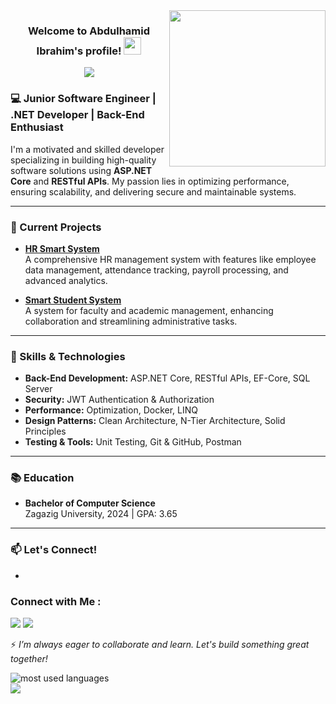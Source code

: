 <img width="250" align="right" src="https://c.tenor.com/_DOBjnGspYAAAAAM/code-coding.gif">

<h3 align="center">
  Welcome to Abdulhamid Ibrahim's profile!
  <img src="https://media.giphy.com/media/hvRJCLFzcasrR4ia7z/giphy.gif" width="28">
</h3>

<!-- Typing SVG by DenverCoder1 - https://github.com/DenverCoder1/readme-typing-svg -->
<p align="center">
  <a href="https://github.com/DenverCoder1/readme-typing-svg"><img src="https://readme-typing-svg.herokuapp.com/?lines=Full-stack%20web%20developer;Always%20learning%20new%20things&font=Fira%20Code&center=true&width=440&height=45&color=f75c7e&vCenter=true&size=22"></a>
</p> 

### 💻 Junior Software Engineer | .NET Developer | Back-End Enthusiast

I'm a motivated and skilled developer specializing in building high-quality software solutions using **ASP.NET Core** and **RESTful APIs**. My passion lies in optimizing performance, ensuring scalability, and delivering secure and maintainable systems.

---

### 🔭 Current Projects
- **[HR Smart System](https://github.com/abdulhamidibrahim/Aktitec.HrSystem)**  
  A comprehensive HR management system with features like employee data management, attendance tracking, payroll processing, and advanced analytics.

- **[Smart Student System](https://github.com/abdulhamidibrahim/CollegeSystemProject)**  
  A system for faculty and academic management, enhancing collaboration and streamlining administrative tasks.

---

### 🌟 Skills & Technologies
- **Back-End Development:** ASP.NET Core, RESTful APIs, EF-Core, SQL Server  
- **Security:** JWT Authentication & Authorization  
- **Performance:** Optimization, Docker, LINQ  
- **Design Patterns:** Clean Architecture, N-Tier Architecture, Solid Principles  
- **Testing & Tools:** Unit Testing, Git & GitHub, Postman  

---

### 📚 Education
- **Bachelor of Computer Science**  
  Zagazig University, 2024 | GPA: 3.65  

---

### 📫 Let's Connect!
- 
### Connect with Me :

<a href="https://www.linkedin.com/in/abdulhamidibrahim512" target="_blank"><img src="https://img.shields.io/badge/-Abdulhamid%20Ebrahim-0077B5?style=for-the-badge&logo=Linkedin&logoColor=white"/></a>
<a href="https://t.me/Abdulhamid_Ibrahim" target="_blank"><img src="https://img.shields.io/badge/-Abdulhamid%20Ibrahim-0077B5?style=for-the-badge&logo=Telegram&logoColor=white"/></a>

⚡ *I’m always eager to collaborate and learn. Let's build something great together!*



<img align="left" src="https://github-readme-stats.vercel.app/api/top-langs?username=yousefdergham&show_icons=true&locale=en&layout=compact&theme=radical" alt="most used languages" />
<br>
<a href="https://komarev.com/ghpvc/?username=yousefdergham&style=for-the-badge">
    <img src="https://komarev.com/ghpvc/?username=yousefdergham&style=for-the-badge">
</a>


